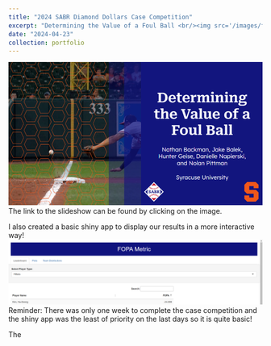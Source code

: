 ```yaml
---
title: "2024 SABR Diamond Dollars Case Competition"
excerpt: "Determining the Value of a Foul Ball <br/><img src='/images/foulBall.jpg'>"
date: "2024-04-23"
collection: portfolio
---
```


[![SABR project slide show](/images/DiamondDollarsCaseCompSlide.png)](/files/DiamondDollarsCaseCompSlides.pdf)
The link to the slideshow can be found by clicking on the image. 

I also created a basic shiny app to display our results in a more interactive way!
[<img src="/images/BasicShinyApp.png" alt="Homescreen of Shiny App">](https://jjbalek.shinyapps.io/Case_Comp_Shiny_App/)
Reminder: There was only one week to complete the case competition and the shiny app was the least of priority on the last days so it is quite basic!

The
